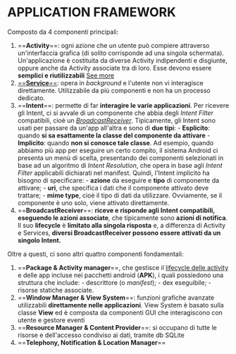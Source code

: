 # APPLICATION FRAMEWORK

Composto da 4 componenti principali:
1) ==**Activity**==: ogni azione che un utente può compiere attraverso un'interfaccia grafica (di solito corrisponde ad una singola schermata). Un'applicazione è costituita da diverse Activity indipendenti e disgiunte, oppure anche da Activity associate tra di loro. Esse devono essere **semplici e riutilizzabili** [See more](activity_lifecycle.md)
2) [==**Service**==](tecAsynch.md): opera in *background* e l'utente non vi interagisce direttamente. Utilizzabile da più componenti e non ha un processo dedicato.
3) ==**Intent**==: permette di far **interagire le varie applicazioni**. Per ricevere gli Intent, ci si avvale di un componente che abbia degli *Intent Filter* compatibili, cioè un [*BroadcastReceiver*](broadcast.md).
   Tipicamente, gli Intent sono usati per passare da un'app all'altra e sono di **due tipi**:
	   - **Esplicito**: quando **si sa esattamente la classe del componente da attivare**
	   - **Implicito**: quando **non si conosce tale classe**. Ad esempio, quando abbiamo più app per eseguire un certo compito, il sistema Android ci presenta un menù di scelta, presentando dei componenti selezionati in base ad un algoritmo di *Intent Resolution*, che opera in base agli *Intent Filter* applicabili dichiarati nel manifest. Quindi, l'Intent implicito ha bisogno di specificare:
		   - **azione** da eseguire e **tipo** di componente da attivare;
		   - **uri**, che specifica i dati che il componente attivato deve trattare;
		   - **mime type**, cioè il tipo di dati da utilizzare.
	Ovviamente, se il componente è uno solo, viene attivato direttamente. 
4) ==**BroadcastReceiver**==: **riceve e risponde agli Intent compatibili, eseguendo le azioni associate**, che tipicamente sono **azioni di notifica**. Il suo **lifecycle** è **limitato alla singola risposta** e, a differenza di Activity e Services, **diversi BroadcastReceiver possono essere attivati da un singolo Intent.**

Oltre a questi, ci sono altri quattro componenti fondamentali:

1) ==**Package & Activity manager**==, che gestisce il [lifecycle delle activity](activity_lifecycle.md) e delle app incluse nei pacchetti android (**APK**), i quali possiedono una struttura che include:
		- descrittore (o *manifest*);
		- dex eseguibile;
		- risorse statiche associate.
3) ==**Window Manager & View System**==: funzioni grafiche avanzate utilizzabili **direttamente nelle applicazioni**. View System è basato sulla classe **View** ed è composta da componenti GUI che interagiscono con utente e gestore eventi
4) ==**Resource Manager & Content Provider**==: si occupano di tutte le risorse e dell'accesso condiviso ai dati, tramite db SQLite
5) ==**Telephony, Notification & Location Manager**==